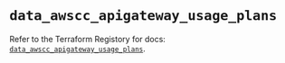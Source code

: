 # `data_awscc_apigateway_usage_plans`

Refer to the Terraform Registory for docs: [`data_awscc_apigateway_usage_plans`](https://registry.terraform.io/providers/hashicorp/awscc/0.70.0/docs/data-sources/apigateway_usage_plans).
